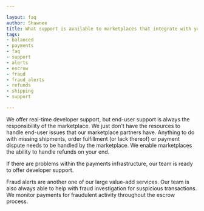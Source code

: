 ```yaml
---

layout: faq
author: Shawnee
title: What support is available to marketplaces that integrate with your platform?
tags:
- balanced
- payments
- faq
- support
- alerts
- escrow
- fraud
- fraud_alerts
- refunds
- shipping
- support

---
```


We offer real-time developer support, but end-user support is always the responsibility of the marketplace.  We just don't have the resources to handle end-user issues that our marketplace partners have.  Anything to do with missing shipments, order fulfillment (or lack thereof) or payment dispute needs to be handled by the marketplace.  We enable marketplaces the ability to handle refunds on your end.

If there are problems within the payments infrastructure, our team is ready to offer developer support.

Fraud alerts are another one of our large value-add services.  Our team is also always able to help with fraud investigation for suspicious transactions.   We monitor payments for fraudulent activity throughout the escrow process.
